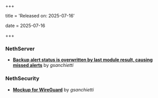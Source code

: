 +++

title = 'Released on: 2025-07-16'

date = 2025-07-16

+++

### NethServer

- **[Backup alert status is overwritten by last module result, causing missed alerts](https://github.com/NethServer/dev/issues/7554)** by *gsanchietti*

### NethSecurity

- **[Mockup for WireGuard](https://github.com/NethServer/nethsecurity/issues/939)** by *gsanchietti*

